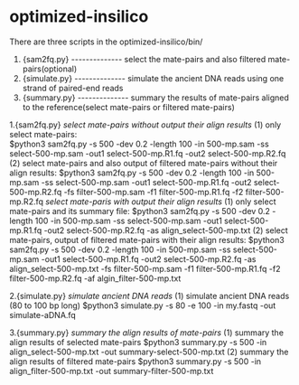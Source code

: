 # optimized-insilico

There are three scripts in the optimized-insilico/bin/
1. {sam2fq.py}    -------------- select the mate-pairs and also filtered mate-pairs(optional)
2. {simulate.py}  -------------- simulate the ancient DNA reads using one strand of paired-end reads
3. {summary.py}   -------------- summary the results of mate-pairs aligned to the reference(select mate-pairs or filtered mate-pairs)

1.{sam2fq.py}
*select mate-pairs without output their align results*                                                                                                                             (1) only select mate-pairs:  
 $python3 sam2fq.py -s 500 -dev 0.2 -length 100 -in 500-mp.sam -ss select-500-mp.sam -out1 select-500-mp.R1.fq -out2 select-500-mp.R2.fq  
(2) select mate-pairs and also output of filtered mate-pairs without their align results: 
 $python3 sam2fq.py -s 500 -dev 0.2 -length 100 -in 500-mp.sam -ss select-500-mp.sam -out1 select-500-mp.R1.fq -out2 select-500-mp.R2.fq -fs filter-500-mp.sam -f1 filter-500-mp.R1.fq -f2 filter-500-mp.R2.fq
*select mate-paris with output their align results*
(1) only select mate-pairs and its summary file: 
 $python3 sam2fq.py -s 500 -dev 0.2 -length 100 -in 500-mp.sam -ss select-500-mp.sam -out1 select-500-mp.R1.fq -out2 select-500-mp.R2.fq -as align_select-500-mp.txt
(2) select mate-pairs, output of filtered mate-pairs with their align results: 
 $python3 sam2fq.py -s 500 -dev 0.2 -length 100 -in 500-mp.sam -ss select-500-mp.sam -out1 select-500-mp.R1.fq -out2 select-500-mp.R2.fq -as align_select-500-mp.txt -fs filter-500-mp.sam -f1 filter-500-mp.R1.fq -f2 filter-500-mp.R2.fq -af algin_filter-500-mp.txt

2.{simulate.py}
*simulate ancient DNA reads*
(1) simulate ancient DNA reads (80 to 100 bp long)
 $python3 simulate.py -s 80 -e 100 -in my.fastq -out simulate-aDNA.fq

3.{summary.py}
*summary the align results of mate-pairs*
(1) summary the align results of selected mate-pairs
$python3 summary.py -s 500 -in align_select-500-mp.txt -out summary-select-500-mp.txt
(2) summary the align results of filtered mate-pairs
$python3 summary.py -s 500 -in align_filter-500-mp.txt -out summary-filter-500-mp.txt

